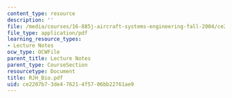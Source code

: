 ```yaml
---
content_type: resource
description: ''
file: /media/courses/16-885j-aircraft-systems-engineering-fall-2004/ce2207b73de476214f5706bb22761ae9_RJH_Bio.pdf
file_type: application/pdf
learning_resource_types:
- Lecture Notes
ocw_type: OCWFile
parent_title: Lecture Notes
parent_type: CourseSection
resourcetype: Document
title: RJH_Bio.pdf
uid: ce2207b7-3de4-7621-4f57-06bb22761ae9
---
```

